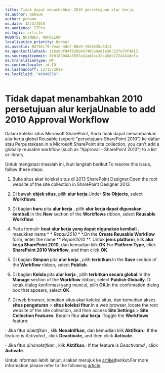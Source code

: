 ```yaml
---
title: Tidak dapat menambahkan 2010 persetujuan alur kerja
ms.author: pebaum
author: pebaum
ms.date: 12/3/2018
ms.audience: ITPro
ms.topic: article
ROBOTS: NOINDEX, NOFOLLOW
localization_priority: Normal
ms.assetid: 0df65cf9-7eae-4de7-88e9-1914635c8d11
ms.openlocfilehash: 11ba9bf04f826b0d7465a9a81a36c327e79f4d13
ms.sourcegitcommit: 0f0186044a3597e42ad14c32ca58e7224344dcfa
ms.translationtype: MT
ms.contentlocale: id-ID
ms.lasthandoff: 12/15/2019
ms.locfileid: "40049556"
---
```

# <a name="unable-to-add-2010-approval-workflow"></a><span data-ttu-id="f76e9-102">Tidak dapat menambahkan 2010 persetujuan alur kerja</span><span class="sxs-lookup"><span data-stu-id="f76e9-102">Unable to add 2010 Approval Workflow</span></span>

<span data-ttu-id="f76e9-103">Dalam koleksi situs Microsoft SharePoint, Anda tidak dapat menambahkan alur kerja global Reusable (seperti "persetujuan-SharePoint 2010") ke daftar atau Perpustakaan.</span><span class="sxs-lookup"><span data-stu-id="f76e9-103">In a Microsoft SharePoint site collection, you can't add a globally reusable workflow (such as "Approval - SharePoint 2010") to a list or library.</span></span>
  
<span data-ttu-id="f76e9-104">Untuk mengatasi masalah ini, ikuti langkah berikut:</span><span class="sxs-lookup"><span data-stu-id="f76e9-104">To resolve this issue, follow these steps:</span></span> 
  
1. <span data-ttu-id="f76e9-105">Buka situs akar koleksi situs di 2013 SharePoint Designer.</span><span class="sxs-lookup"><span data-stu-id="f76e9-105">Open the root website of the site collection in SharePoint Designer 2013.</span></span>
  
2. <span data-ttu-id="f76e9-106">Di bawah **objek situs**, pilih **alur kerja**.</span><span class="sxs-lookup"><span data-stu-id="f76e9-106">Under **Site Objects**, select **Workflows**.</span></span> 
  
3. <span data-ttu-id="f76e9-107">Di bagian **baru** pita **alur kerja** , pilih **alur kerja dapat digunakan kembali**.</span><span class="sxs-lookup"><span data-stu-id="f76e9-107">In the **New** section of the **Workflows** ribbon, select **Reusable Workflow**.</span></span> 
  
4. <span data-ttu-id="f76e9-108">Pada formulir **buat alur kerja yang dapat digunakan kembali** , masukkan nama \* \* *Repair2010* \* \*.</span><span class="sxs-lookup"><span data-stu-id="f76e9-108">On the **Create Reusable Workflow** form, enter the name \*\* *Repair2010* \*\*.</span></span> <span data-ttu-id="f76e9-109">Untuk **jenis platform**, klik **alur kerja SharePoint 2010**, dan kemudian klik **OK**.</span><span class="sxs-lookup"><span data-stu-id="f76e9-109">For **Platform Type**, click **SharePoint 2010 Workflow**, and then click **OK**.</span></span> 
  
1. <span data-ttu-id="f76e9-110">Di bagian **Simpan** pita **alur kerja** , pilih **terbitkan**.</span><span class="sxs-lookup"><span data-stu-id="f76e9-110">In the **Save** section of the **Workflow** ribbon, select **Publish**.</span></span> 
  
2. <span data-ttu-id="f76e9-111">Di bagian **Kelola** pita **alur kerja** , pilih **terbitkan secara global**.</span><span class="sxs-lookup"><span data-stu-id="f76e9-111">In the **Manage** section of the **Workflow** ribbon, select **Publish Globally**.</span></span> <span data-ttu-id="f76e9-112">Di kotak dialog konfirmasi yang muncul, pilih **OK**.</span><span class="sxs-lookup"><span data-stu-id="f76e9-112">In the confirmation dialog box that appears, select **OK**.</span></span> 
  
3. <span data-ttu-id="f76e9-113">Di web browser, temukan situs akar koleksi situs, dan kemudian akses **situs pengaturan** \> **situs koleksi fitur**.</span><span class="sxs-lookup"><span data-stu-id="f76e9-113">In a web browser, locate the root website of the site collection, and then access **Site Settings** \> **Site Collection Features**.</span></span> <span data-ttu-id="f76e9-114">Beralih fitur **alur kerja** :</span><span class="sxs-lookup"><span data-stu-id="f76e9-114">Toggle the **Workflows** feature:</span></span> 
  
<span data-ttu-id="f76e9-115">· Jika fitur *diaktifkan* , klik **Nonaktifkan,** dan kemudian klik **Aktifkan**.</span><span class="sxs-lookup"><span data-stu-id="f76e9-115">· If the feature is  *Activated*  , click **Deactivate,** and then click **Activate**.</span></span> 
  
<span data-ttu-id="f76e9-116">· Jika fitur *dinonaktifkan* , klik **Aktifkan**.</span><span class="sxs-lookup"><span data-stu-id="f76e9-116">· If the feature is  *Deactivated*  , click **Activate**.</span></span> 
  
<span data-ttu-id="f76e9-117">Untuk informasi lebih lanjut, silakan merujuk ke [artikel](https://go.microsoft.com/fwlink/?linkid=2047770&amp;clcid=0x409)berikut.</span><span class="sxs-lookup"><span data-stu-id="f76e9-117">For more information please refer to the following [article](https://go.microsoft.com/fwlink/?linkid=2047770&amp;clcid=0x409).</span></span>
  

